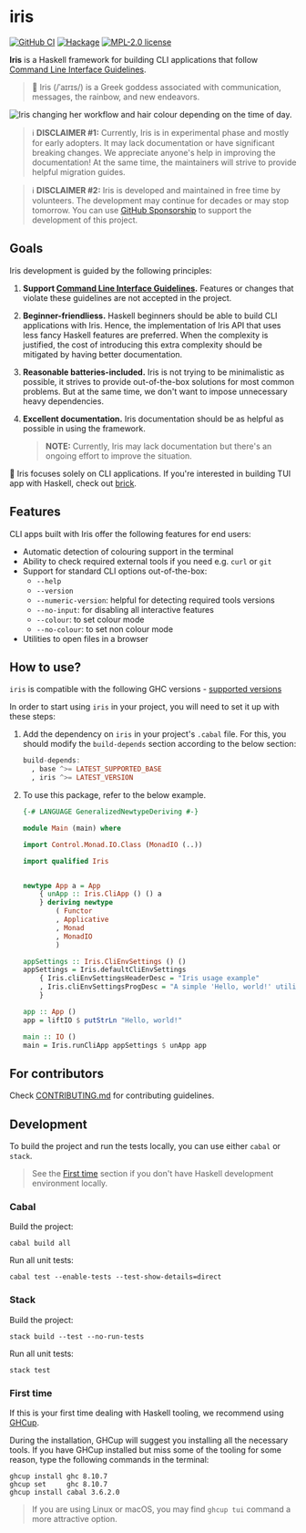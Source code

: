 # iris

[![GitHub CI](https://github.com/chshersh/iris/workflows/CI/badge.svg)](https://github.com/chshersh/iris/actions)
[![Hackage](https://img.shields.io/hackage/v/iris.svg?logo=haskell)](https://hackage.haskell.org/package/iris)
[![MPL-2.0 license](https://img.shields.io/badge/license-MPL--2.0-blue.svg)](LICENSE)

**Iris** is a Haskell framework for building CLI applications that follow
[Command Line Interface Guidelines](https://clig.dev/).

> 🌈 Iris (/ˈaɪrɪs/) is a Greek goddess associated with communication, messages,
> the rainbow, and new endeavors.

<picture>
  <source media="(prefers-color-scheme: dark)"  srcset="https://raw.githubusercontent.com/chshersh/iris/main/images/iris-dark.png">
  <source media="(prefers-color-scheme: light)" srcset="https://raw.githubusercontent.com/chshersh/iris/main/images/iris-light.png">
  <img alt="Iris changing her workflow and hair colour depending on the time of day." src="https://raw.githubusercontent.com/chshersh/iris/main/images/iris-dark-always.png">
</picture>

> ℹ️ **DISCLAIMER #1:** Currently, Iris is in experimental phase and
> mostly for early adopters. It may lack documentation or have
> significant breaking changes. We appreciate anyone's help in
> improving the documentation! At the same time, the maintainers will
> strive to provide helpful migration guides.

> ℹ️ **DISCLAIMER #2:** Iris is developed and maintained in free time
> by volunteers. The development may continue for decades or may stop
> tomorrow. You can use
> [GitHub Sponsorship](https://github.com/sponsors/chshersh) to support
> the development of this project.

## Goals

Iris development is guided by the following principles:

1. **Support [Command Line Interface Guidelines](https://clig.dev/).**
   Features or changes that violate these guidelines are not accepted
   in the project.
2. **Beginner-friendliess.** Haskell beginners should be able to build
   CLI applications with Iris. Hence, the implementation of Iris API
   that uses less fancy Haskell features are preferred. When the
   complexity is justified, the cost of introducing this extra
   complexity should be mitigated by having better documentation.
3. **Reasonable batteries-included.** Iris is not trying to be
   minimalistic as possible, it strives to provide out-of-the-box
   solutions for most common problems. But at the same time, we don't
   want to impose unnecessary heavy dependencies.
4. **Excellent documentation.** Iris documentation should be as
   helpful as possible in using the framework.

   > **NOTE:** Currently, Iris may lack documentation but there's an
   > ongoing effort to improve the situation.

🧱 Iris focuses solely on CLI applications. If you're interested in
building TUI app with Haskell, check out
[brick](https://hackage.haskell.org/package/brick).

## Features

CLI apps built with Iris offer the following features for end users:

* Automatic detection of colouring support in the terminal
* Ability to check required external tools if you need e.g. `curl` or
  `git`
* Support for standard CLI options out-of-the-box:
    * `--help`
    * `--version`
    * `--numeric-version`: helpful for detecting required tools versions
    * `--no-input`: for disabling all interactive features
    * `--colour`: to set colour mode
    * `--no-colour`: to set non colour mode
* Utilities to open files in a browser

## How to use?

`iris` is compatible with the following GHC
versions - [supported versions](https://matrix.hackage.haskell.org/#/package/iris)

In order to start using `iris` in your project, you
will need to set it up with these steps:

1. Add the dependency on `iris` in your project's
   `.cabal` file. For this, you should modify the `build-depends`
   section according to the below section:

   ```haskell
   build-depends:
     , base ^>= LATEST_SUPPORTED_BASE
     , iris ^>= LATEST_VERSION
   ```

2. To use this package, refer to the below example.

   ```haskell
   {-# LANGUAGE GeneralizedNewtypeDeriving #-}

   module Main (main) where

   import Control.Monad.IO.Class (MonadIO (..))

   import qualified Iris


   newtype App a = App
       { unApp :: Iris.CliApp () () a
       } deriving newtype
           ( Functor
           , Applicative
           , Monad
           , MonadIO
           )

   appSettings :: Iris.CliEnvSettings () ()
   appSettings = Iris.defaultCliEnvSettings
       { Iris.cliEnvSettingsHeaderDesc = "Iris usage example"
       , Iris.cliEnvSettingsProgDesc = "A simple 'Hello, world!' utility"
       }

   app :: App ()
   app = liftIO $ putStrLn "Hello, world!"

   main :: IO ()
   main = Iris.runCliApp appSettings $ unApp app
   ```

## For contributors

Check [CONTRIBUTING.md](https://github.com/chshersh/iris/blob/main/CONTRIBUTING.md)
for contributing guidelines.

## Development

To build the project and run the tests locally, you can use either
`cabal` or `stack`.

> See the [First time](#first-time) section if you don't have Haskell
> development environment locally.

### Cabal

Build the project:

```shell
cabal build all
```

Run all unit tests:

```shell
cabal test --enable-tests --test-show-details=direct
```

### Stack

Build the project:

```shell
stack build --test --no-run-tests
```

Run all unit tests:

```shell
stack test
```

### First time

If this is your first time dealing with Haskell tooling, we recommend
using [GHCup](https://www.haskell.org/ghcup/).

During the installation, GHCup will suggest you installing all the
necessary tools. If you have GHCup installed but miss some of the
tooling for some reason, type the following commands in the terminal:

```shell
ghcup install ghc 8.10.7
ghcup set     ghc 8.10.7
ghcup install cabal 3.6.2.0
```

> If you are using Linux or macOS, you may find `ghcup tui` command a
> more attractive option.
